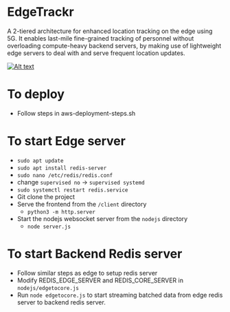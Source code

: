 # EdgeTrackr

A 2-tiered architecture for enhanced location tracking on the edge using 5G. It enables last-mile fine-grained tracking of personnel without overloading compute-heavy backend servers, by making use of lightweight edge servers to deal with and serve frequent location updates.

[![Alt text](https://img.youtube.com/vi/s8sT9H2RIsQ/0.jpg)](https://www.youtube.com/watch?v=s8sT9H2RIsQ&t=5s)


# To deploy
- Follow steps in aws-deployment-steps.sh

# To start Edge server
- `sudo apt update`
- `sudo apt install redis-server`
- `sudo nano /etc/redis/redis.conf`
- change `supervised no` -> `supervised systemd`
- `sudo systemctl restart redis.service`
- Git clone the project
- Serve the frontend from the `/client` directory
  - `python3 -m http.server`
- Start the nodejs websocket server from the `nodejs` directory
  - `node server.js`


# To start Backend Redis server
- Follow similar steps as edge to setup redis server
- Modify REDIS_EDGE_SERVER and REDIS_CORE_SERVER in `nodejs/edgetocore.js`
- Run `node edgetocore.js` to start streaming batched data from edge redis server to backend redis server.

